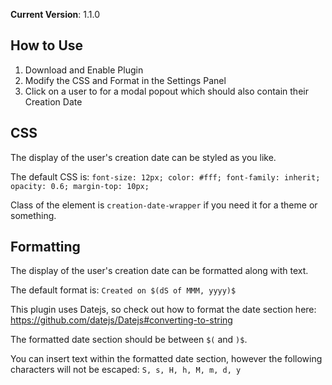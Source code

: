 **Current Version**: 1.1.0

## How to Use

1. Download and Enable Plugin
2. Modify the CSS and Format in the Settings Panel
3. Click on a user to for a modal popout which should also contain their Creation Date

## CSS

The display of the user's creation date can be styled as you like.

The default CSS is: `font-size: 12px; color: #fff; font-family: inherit; opacity: 0.6; margin-top: 10px;`

Class of the element is `creation-date-wrapper` if you need it for a theme or something.

## Formatting

The display of the user's creation date can be formatted along with text.

The default format is: `Created on $(dS of MMM, yyyy)$`

This plugin uses Datejs, so check out how to format the date section here: https://github.com/datejs/Datejs#converting-to-string

The formatted date section should be between `$(` and `)$`.

You can insert text within the formatted date section, however the following characters will not be escaped: `S, s, H, h, M, m, d, y`